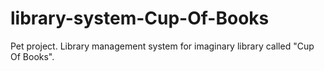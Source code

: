 # library-system-Cup-Of-Books
Pet project. Library management system for imaginary library called "Cup Of Books".
